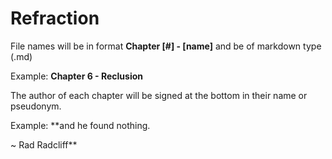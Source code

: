 Refraction
===
File names will be in format
**Chapter [#] - [name]**
and be of markdown type (.md)

Example:
**Chapter 6 - Reclusion**

The author of each chapter will be signed at the bottom in their name or pseudonym. 

Example:
**and he found nothing.

~ Rad Radcliff**
